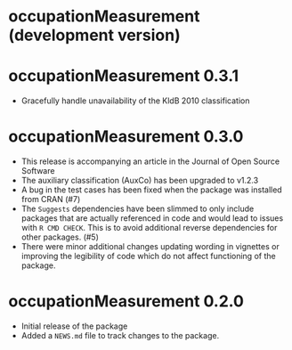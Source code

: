 # occupationMeasurement (development version)

# occupationMeasurement 0.3.1

* Gracefully handle unavailability of the KldB 2010 classification

# occupationMeasurement 0.3.0

* This release is accompanying an article in the Journal of Open Source Software
* The auxiliary classification (AuxCo) has been upgraded to v1.2.3
* A bug in the test cases has been fixed when the package was installed from CRAN (#7)
* The `Suggests` dependencies have been slimmed to only include packages that are actually referenced in code and would lead to issues with `R CMD CHECK`. This is to avoid additional reverse dependencies for other packages. (#5)
* There were minor additional changes updating wording in vignettes or improving the legibility of code which do not affect functioning of the package.

# occupationMeasurement 0.2.0

* Initial release of the package
* Added a `NEWS.md` file to track changes to the package.

